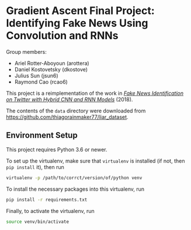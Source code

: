 # Gradient Ascent Final Project: Identifying Fake News Using Convolution and RNNs

Group members:
* Ariel Rotter-Aboyoun (arottera)
* Daniel Kostovetsky (dkostove)
* Julius Sun (jsun6)
* Raymond Cao (rcao6)

This project is a reimplementation of the work in [*Fake News Identification on Twitter with Hybrid CNN and RNN Models*](https://arxiv.org/pdf/1806.11316.pdf) (2018).

The contents of the `data` directory were downloaded from https://github.com/thiagorainmaker77/liar_dataset.

## Environment Setup

This project requires Python 3.6 or newer.

To set up the virtualenv, make sure that `virtualenv` is installed (if not, then `pip install` it), then run
```bash
virtualenv -p /path/to/corrct/version/of/python venv
```

To install the necessary packages into this virtualenv, run
```bash
pip install -r requirements.txt
```

Finally, to activate the virtualenv, run
```bash
source venv/bin/activate
```
